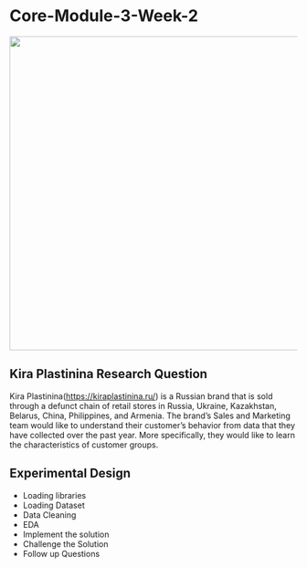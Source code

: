 # Core-Module-3-Week-2

<img src="https://user-images.githubusercontent.com/99291087/172065210-d12c81f6-149a-4775-8e66-9b13ec9c696d.png" width="950" height="550" />


## Kira Plastinina Research Question

Kira Plastinina(https://kiraplastinina.ru/) is a Russian brand that is sold through a defunct chain of retail stores in Russia, Ukraine, Kazakhstan, Belarus, China, Philippines, and Armenia. The brand’s Sales and Marketing team would like to understand their customer’s behavior from data that they have collected over the past year. More specifically, they would like to learn the characteristics of customer groups.

## Experimental Design
 
- Loading libraries
- Loading Dataset
- Data Cleaning
- EDA
- Implement the solution
- Challenge the Solution
- Follow up Questions


